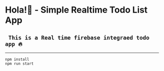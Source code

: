 # Hola!👋 - Simple Realtime Todo List App

## ` This is a Real time firebase integraed todo app 🔥`

---

```
npm install
npm run start
```
